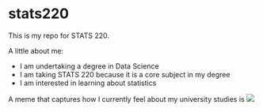 # stats220

This is my repo for STATS 220. 

A little about me:

- I am undertaking a degree in Data Science
- I am taking STATS 220 because it is a core subject in my degree
- I am interested in learning about statistics

A meme that captures how I currently feel about my university studies is ![](https://media1.tenor.com/m/JxoJ7inr68UAAAAC/joey-joey-tribbian.gif)
